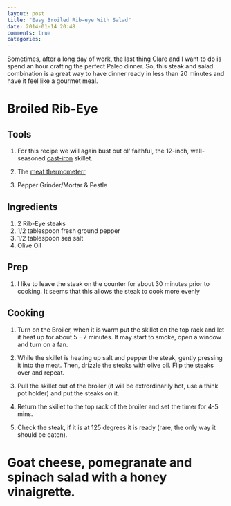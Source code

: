 ```yaml
---
layout: post
title: "Easy Broiled Rib-eye With Salad"
date: 2014-01-14 20:48
comments: true
categories:
---
```


Sometimes, after a long day of work, the last thing Clare and I want to do is spend an hour crafting the perfect Paleo dinner. So, this steak and salad combination is a great way to have dinner ready in less than 20 minutes and have it feel like a gourmet meal.

# Broiled Rib-Eye

## Tools

1. For this recipe we will again bust out ol' faithful, the 12-inch, well-seasoned [cast-iron](http://www.amazon.com/gp/product/B00G2XGC88/ref=as_li_ss_tl?ie=UTF8&camp=1789&creative=390957&creativeASIN=B00G2XGC88&linkCode=as2&tag=debautblo-20) skillet.

2. The [meat thermometerr](http://www.amazon.com/gp/product/B005SWNZWA/ref=as_li_ss_tl?ie=UTF8&camp=1789&creative=390957&creativeASIN=B005SWNZWA&linkCode=as2&tag=debautblo-20)

3. Pepper Grinder/Mortar & Pestle

## Ingredients

1. 2 Rib-Eye steaks
2. 1/2 tablespoon fresh ground pepper
3. 1/2 tablespoon sea salt
4. Olive Oil

## Prep

1. I like to leave the steak on the counter for about 30 minutes prior to cooking. It seems that this allows the steak to cook more evenly

## Cooking

1. Turn on the Broiler, when it is warm put the skillet on the top rack and let it heat up for about 5 - 7 minutes. It may start to smoke, open a window and turn on a fan.

2. While the skillet is heating up salt and pepper the steak, gently pressing it into the meat. Then, drizzle the steaks with olive oil. Flip the steaks over and repeat.

3. Pull the skillet out of the broiler (it will be extrordinarily hot, use a think pot holder) and put the steaks on it.

4. Return the skillet to the top rack of the broiler and set the timer for 4-5 mins.

5. Check the steak, if it is at 125 degrees it is ready (rare, the only way it should be eaten).


# Goat cheese, pomegranate and spinach salad with a honey vinaigrette.


